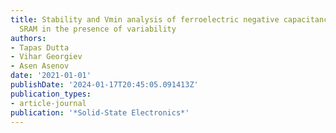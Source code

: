 ```yaml
---
title: Stability and Vmin analysis of ferroelectric negative capacitance FinFET based
  SRAM in the presence of variability
authors:
- Tapas Dutta
- Vihar Georgiev
- Asen Asenov
date: '2021-01-01'
publishDate: '2024-01-17T20:45:05.091413Z'
publication_types:
- article-journal
publication: '*Solid-State Electronics*'
---
```

